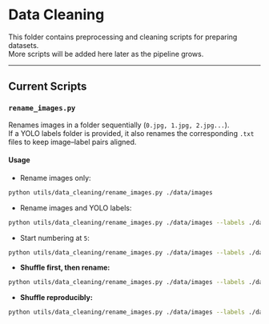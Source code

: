 # Data Cleaning

This folder contains preprocessing and cleaning scripts for preparing datasets.  
More scripts will be added here later as the pipeline grows.

---

##  Current Scripts

### `rename_images.py`
Renames images in a folder sequentially (`0.jpg, 1.jpg, 2.jpg...`).  
If a YOLO labels folder is provided, it also renames the corresponding `.txt` files to keep image–label pairs aligned.

#### Usage
- Rename images only:
```bash
python utils/data_cleaning/rename_images.py ./data/images
```
- Rename images and YOLO labels:
```bash
python utils/data_cleaning/rename_images.py ./data/images --labels ./data/labels
```
- Start numbering at `5`:
```bash
python utils/data_cleaning/rename_images.py ./data/images --labels ./data/labels --start 5
```

- **Shuffle first, then rename:**
```bash
python utils/data_cleaning/rename_images.py ./data/images --labels ./data/labels --shuffle
```
- **Shuffle reproducibly:**
```bash
python utils/data_cleaning/rename_images.py ./data/images --labels ./data/labels --shuffle --seed 42
```
